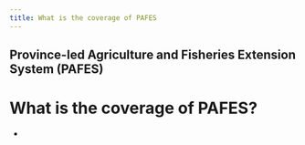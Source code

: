 ```yaml
---
title: What is the coverage of PAFES
---
```


## Province-led Agriculture and Fisheries Extension System (PAFES)

# What is the coverage of PAFES?


 - 
